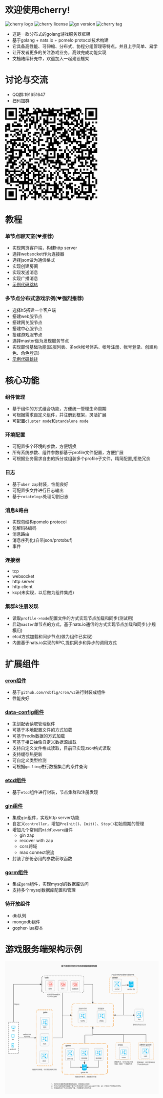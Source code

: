 # 欢迎使用cherry!
![cherry logo](https://img.shields.io/badge/cherry--game-cherry-red)
![cherry license](https://img.shields.io/github/license/cherry-game/cherry)
![go version](https://img.shields.io/github/go-mod/go-version/cherry-game/cherry)
![cherry tag](https://img.shields.io/github/v/tag/cherry-game/cherry)

- 这是一款分布式的golang游戏服务器框架
- 基于golang + nats.io + pomelo protocol技术构建
- 它具备高性能、可伸缩、分布式、协程分组管理等特点。并且上手简单、易学
- 让开发者更多的关注游戏业务，高效完成功能实现
- 文档陆续补充中，欢迎加入一起建设框架


# 讨论与交流
- QQ群:191651647
- 扫码加群

![qr-code](_docs/qq-qun.png)


# 教程

### 单节点聊天室(❤推荐)
- 实现网页客户端，构建http server 
- 选择websocket作为连接器
- 选择json做为通信格式
- 实现创建房间
- 实现发送消息
- 实现广播消息
- [示例代码跳转](examples/chat)
  
### 多节点分布式游戏示例(❤强烈推荐)
- 选择h5搭建一个客户端
- 搭建web服节点
- 搭建网关服节点
- 搭建中心服节点
- 搭建游戏服节点
- 选择master做为发现服务节点
- 实现部份基础功能(区服列表、多sdk帐号体系、帐号注册、帐号登录、创建角色、角色登录)
- [示例代码跳转](examples/game_cluster)


# 核心功能

### 组件管理
- 基于组件的方式组合功能，方便统一管理生命周期
- 可根据需求自定义组件，并注册到框架，灵活扩展
- 可配置`cluster mode`和`standalone mode`

### 环境配置
- 可配置多个环境的参数，方便切换
- 所有系统参数、组件参数都基于profile文件配置，方便扩展
- 可根据业务需求自由的拆分或组装多个profile子文件，精简配置,拒绝冗余

### 日志
- 基于`uber zap`封装，性能良好
- 可配置多文件进行日志输出
- 基于`rotatelogs`处理切割日志

### 消息&路由
- 实现包结构pomelo protocol
- 包解码&编码
- 消息路由
- 消息序列化(自带json/protobuf)
- 事件

### 连接器
- tcp
- websocket
- http server
- http client
- kcp(未实现，以后做为组件集成)

### 集群&注册发现
- 读取`profile->node`配置文件的方式实现节点加载和同步(测试用)
- 启动`master`单节点的方式，基于nats.io通信的方式实现节点加载和同步(小规模用)
- etcd方式加载和同步节点(做为组件已实现)
- 内置基于nats.io实现的RPC,提供同步和异步的调用方式


# 扩展组件

### [cron组件](components/cron)
- 基于`github.com/robfig/cron/v3`进行封装成组件
- 性能良好

### [data-config组件](components/data-config)
- 策划配表读取管理组件
- 可基于本地配置文件的方式加载
- 可基于redis数据的方式加载
- 可基于接口抽像自定义数据源加载
- 支持自定义文件格式读取，目前已实现`JSON`格式读取
- 支持缓存热更新
- 可自定义类型检测
- 可根据`go-linq`进行数据集合的条件查询

### [etcd组件](components/etcd)
- 基于`etcd`组件进行封装，节点集群和注册发现

### [gin组件](components/gin)
- 集成`gin`组件，实现http server功能
- 自定义`controller`，增加`PreInit()`、`Init()`、`Stop()`初始周期的管理
- 增加几个常用的`middleware`组件
    - gin zap
    - recover with zap
    - cors跨域
    - max connect限流
- 封装了部份必用的参数获取函数

### [gorm组件](components/gorm)
- 集成`gorm`组件，实现mysql的数据库访问
- 支持多个mysql数据库配置和管理

### 待开放组件
- db队列
- mongodb组件
- gopher-lua脚本

# 游戏服务端架构示例
![architecture](_docs/game-server-architecture.jpg)